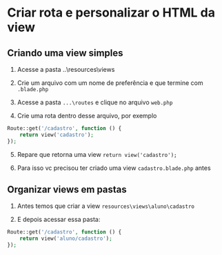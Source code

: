 # Criar rota e personalizar o HTML da view


## Criando uma view simples

1. Acesse a pasta ..\resources\views

2. Crie um arquivo com um nome de preferência e que termine com `.blade.php`

3. Acesse a pasta `...\routes` e clique no arquivo `web.php`

4. Crie uma rota dentro desse arquivo, por exemplo

``` php
Route::get('/cadastro', function () {
    return view('cadastro');
});
```

5. Repare que retorna uma view `return view('cadastro');`

6. Para isso vc precisou ter criado uma view `cadastro.blade.php` antes


## Organizar views em pastas
1. Antes temos que criar a view `resources\views\aluno\cadastro`

2. E depois acessar essa pasta:

``` php
Route::get('/cadastro', function () {
    return view('aluno/cadastro');
});
```